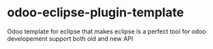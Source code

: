 # odoo-eclipse-plugin-template
Odoo template for eclipse that makes eclipse is a perfect tool for odoo developement support both old and new API

